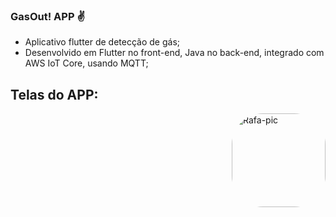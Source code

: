 ### GasOut! APP ✌

- Aplicativo flutter de detecção de gás;
- Desenvolvido em Flutter no front-end, Java no back-end, integrado com AWS IoT Core, usando MQTT;

##

## Telas do APP:
<div> 
 <img align="right" alt="Rafa-pic" height="150" style="border-radius:50px;" src="https://cdn.discordapp.com/attachments/993990851028078753/993992668147367936/splash.jpeg">
</div>
